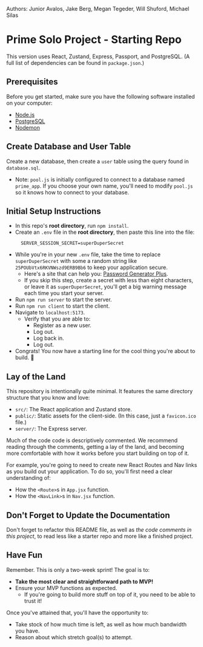Authors: Junior Avalos, Jake Berg, Megan Tegeder, Will Shuford, Michael Silas

# Prime Solo Project - Starting Repo

This version uses React, Zustand, Express, Passport, and PostgreSQL. (A full list of dependencies can be found in `package.json`.)

## Prerequisites

Before you get started, make sure you have the following software installed on your computer:

- [Node.js](https://nodejs.org/en)
- [PostgreSQL](https://www.postgresql.org)
- [Nodemon](https://nodemon.io)

## Create Database and User Table

Create a new database, then create a `user` table using the query found in `database.sql`.

* Note: `pool.js` is initially configured to connect to a database named `prime_app`. If you choose your own name, you'll need to modify `pool.js` so it knows how to connect to your database.

## Initial Setup Instructions

- In this repo's **root directory**, run `npm install`.
- Create an `.env` file in the **root directory**, then paste this line into the file:
    ```plaintext
      SERVER_SESSION_SECRET=superDuperSecret
    ```
- While you're in your new `.env` file, take the time to replace `superDuperSecret` with some a random string like `25POUbVtx6RKVNWszd9ERB9Bb6` to keep your application secure. 
    - Here's a site that can help you: [Password Generator Plus](https://passwordsgenerator.net).
    - If you skip this step, create a secret with less than eight characters, or leave it as `superDuperSecret`, you'll get a big warning message each time you start your server.
- Run `npm run server` to start the server.
- Run `npm run client` to start the client.
- Navigate to `localhost:5173`.
    - Verify that you are able to:
        - Register as a new user.
        - Log out.
        - Log back in.
        - Log out.
- Congrats! You now have a starting line for the cool thing you're about to build. 🙂

## Lay of the Land

This repository is intentionally quite minimal. It features the same directory structure that you know and love:

- `src/`: The React application and Zustand store.
- `public/`: Static assets for the client-side. (In this case, just a `favicon.ico` file.)
- `server/`: The Express server.

Much of the code code is descriptively commented. We recommend reading through the comments, getting a lay of the land, and becoming more comfortable with how it works before you start building on top of it.

For example, you're going to need to create new React Routes and Nav links as you build out your application. To do so, you'll first need a clear understanding of:

- How the `<Route>`s in `App.jsx` function.
- How the `<NavLink>`s in `Nav.jsx` function.


## Don't Forget to Update the Documentation

Don't forget to refactor this README file, as well as *the code comments in this project*, to read less like a starter repo and more like a finished project.

## Have Fun

Remember. This is only a two-week sprint! The goal is to:

- **Take the most clear and straightforward path to MVP!**
- Ensure your MVP functions as expected.
    - If you're going to build more stuff on top of it, you need to be able to trust it!

Once you've attained that, you'll have the opportunity to:

- Take stock of how much time is left, as well as how much bandwidth you have.
- Reason about which stretch goal(s) to attempt.
